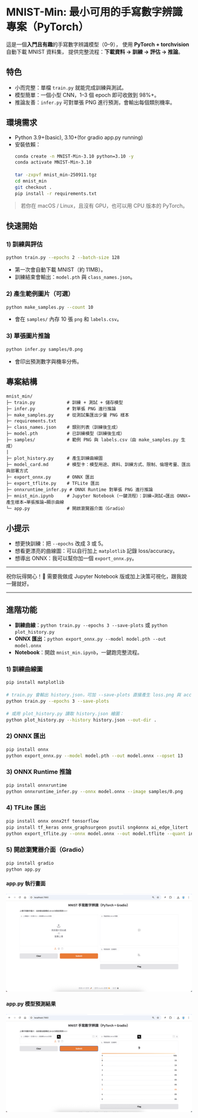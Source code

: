 # MNIST-Min: 最小可用的手寫數字辨識專案（PyTorch）

這是一個**入門且有趣**的手寫數字辨識模型（0–9），
使用 **PyTorch + torchvision** 自動下載 MNIST 資料集，
提供完整流程：**下載資料 → 訓練 → 評估 → 推論**。

## 特色
- 小而完整：單檔 `train.py` 就能完成訓練與測試。
- 模型簡單：一個小型 CNN，1–3 個 epoch 即可收斂到 98%+。
- 推論友善：`infer.py` 可對單張 PNG 進行預測，會輸出每個類別機率。

## 環境需求
- Python 3.9+(basic), 3.10+(for gradio app.py running)
- 安裝依賴：
  ```bash
  conda create -n MNIST-Min-3.10 python=3.10 -y
  conda activate MNIST-Min-3.10

  tar -zxpvf mnist_min-250911.tgz
  cd mnist_min
  git checkout .
  pip install -r requirements.txt
  ```

> 若你在 macOS / Linux，且沒有 GPU，也可以用 CPU 版本的 PyTorch。

## 快速開始

### 1) 訓練與評估
```bash
python train.py --epochs 2 --batch-size 128
```
- 第一次會自動下載 MNIST（約 11MB）。
- 訓練結束會輸出：`model.pth` 與 `class_names.json`。

### 2) 產生範例圖片（可選）
```bash
python make_samples.py --count 10
```
- 會在 `samples/` 內存 10 張 `png` 和 `labels.csv`。

### 3) 單張圖片推論
```bash
python infer.py samples/0.png
```
- 會印出預測數字與機率分佈。

## 專案結構
```
mnist_min/
├─ train.py            # 訓練 + 測試 + 儲存模型
├─ infer.py            # 對單張 PNG 進行推論
├─ make_samples.py     # 從測試集匯出少量 PNG 樣本
├─ requirements.txt
├─ class_names.json    # 類別列表（訓練後生成）
├─ model.pth           # 已訓練模型（訓練後生成）
├─ samples/            # 範例 PNG 與 labels.csv（由 make_samples.py 生成）
|
├─ plot_history.py     # 產生訓練曲線圖
├─ model_card.md       # 模型卡：模型用途、資料、訓練方式、限制、倫理考量、匯出與部署方式
├─ export_onnx.py      # ONNX 匯出
├─ export_tflite.py    # TFLite 匯出
├─ onnxruntime_infer.py # ONNX Runtime 對單張 PNG 進行推論
├─ mnist_min.ipynb     # Jupyter Notebook（一鍵流程）：訓練→測試→匯出 ONNX→產生樣本→單張推論→顯示曲線
└─ app.py              # 開啟瀏覽器介面（Gradio）
```

## 小提示
- 想更快訓練：把 `--epochs` 改成 3 或 5。
- 想看更漂亮的曲線圖：可以自行加上 `matplotlib` 記錄 loss/accuracy。
- 想導出 ONNX：我可以幫你加一個 `export_onnx.py`。

---

祝你玩得開心！🎉 需要我做成 Jupyter Notebook 版或加上決策可視化，跟我說一聲就好。

---

## 進階功能
- **訓練曲線**：`python train.py --epochs 3 --save-plots` 或 `python plot_history.py`
- **ONNX 匯出**：`python export_onnx.py --model model.pth --out model.onnx`
- **Notebook**：開啟 `mnist_min.ipynb`，一鍵跑完整流程。

### 1) 訓練曲線圖
```bash
pip install matplotlib

# train.py 會輸出 history.json，可加 --save-plots 直接產生 loss.png 與 acc.png
python train.py --epochs 3 --save-plots

# 或用 plot_history.py 讀取 history.json 繪圖：
python plot_history.py --history history.json --out-dir .
```

### 2) ONNX 匯出
```bash
pip install onnx
python export_onnx.py --model model.pth --out model.onnx --opset 13
```

### 3) ONNX Runtime 推論
```bash
pip install onnxruntime
python onnxruntime_infer.py --onnx model.onnx --image samples/0.png
```

### 4) TFLite 匯出
```bash
pip install onnx onnx2tf tensorflow
pip install tf_keras onnx_graphsurgeon psutil sng4onnx ai_edge_litert
python export_tflite.py --onnx model.onnx --out model.tflite --quant int8
```

### 5) 開啟瀏覽器介面（Gradio）
```bash
pip install gradio
python app.py
```
#### app.py 執行畫面
![執行畫面](snapshots/app-1.png)
#### app.py 模型預測結果
![模型預測結果](snapshots/app-2.png)
